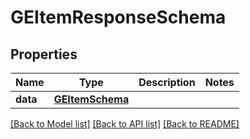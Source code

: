 # GEItemResponseSchema

## Properties
Name | Type | Description | Notes
------------ | ------------- | ------------- | -------------
**data** | [**GEItemSchema**](GEItemSchema.md) |  | 

[[Back to Model list]](../README.md#documentation-for-models) [[Back to API list]](../README.md#documentation-for-api-endpoints) [[Back to README]](../README.md)

